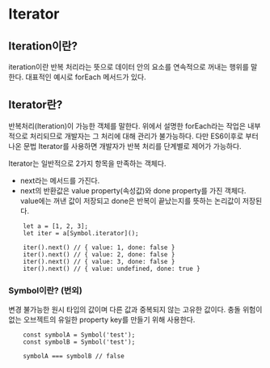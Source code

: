 # Iterator

## Iteration이란?

iteration이란 반복 처리라는 뜻으로 데이터 안의 요소를 연속적으로 꺼내는 행위를 말한다.
대표적인 예시로 forEach 메서드가 있다.

## Iterator란?

반복처리(Iteration)이 가능한 객체를 말한다. 위에서 설명한 forEach라는 작업은 내부적으로 처리되므로 개발자는 그 처리에 대해 관리가 불가능하다. 다만 ES6이후로 부터 나온 문법 Iterator를 사용하면 개발자가 반복 처리를 단계별로 제어가 가능하다.

Iterator는 일반적으로 2가지 항목을 만족하는 객체다.

- next라는 메서드를 가진다.
- next의 반환값은 value property(속성값)와 done property를 가진 객체다. value에는 꺼낸 값이 저장되고 done은 반복이 끝났는지를 뜻하는 논리값이 저장된다.

```
    let a = [1, 2, 3];
    let iter = a[Symbol.iterator]();

    iter().next() // { value: 1, done: false }
    iter().next() // { value: 2, done: false }
    iter().next() // { value: 3, done: false }
    iter().next() // { value: undefined, done: true }
```

### Symbol이란? (번외)

변경 불가능한 원시 타입의 값이며 다른 값과 중복되지 않는 고유한 값이다. 충돌 위험이 없는 오브젝트의 유일한 property key를 만들기 위해 사용한다.

```
    const symbolA = Symbol('test');
    const symbolB = Symbol('test');

    symbolA === symbolB // false
```
